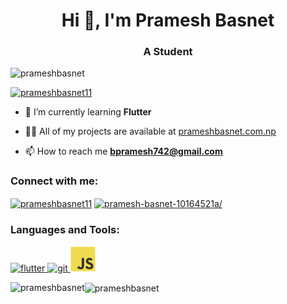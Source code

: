 <h1 align="center">Hi 👋, I'm Pramesh Basnet</h1>
<h3 align="center">A Student</h3>

<p align="left"> <img src="https://komarev.com/ghpvc/?username=prameshbasnet&label=Profile%20views&color=0e75b6&style=flat" alt="prameshbasnet" /> </p>

<p align="left"> <a href="https://twitter.com/prameshbasnet11" target="blank"><img src="https://img.shields.io/twitter/follow/prameshbasnet11?logo=twitter&style=for-the-badge" alt="prameshbasnet11" /></a> </p>

- 🌱 I’m currently learning **Flutter**

- 👨‍💻 All of my projects are available at [prameshbasnet.com.np](prameshbasnet.com.np)

- 📫 How to reach me **bpramesh742@gmail.com**

<h3 align="left">Connect with me:</h3>
<p align="left">
<a href="https://twitter.com/prameshbasnet11" target="blank"><img align="center" src="https://raw.githubusercontent.com/rahuldkjain/github-profile-readme-generator/master/src/images/icons/Social/twitter.svg" alt="prameshbasnet11" height="30" width="40" /></a>
<a href="https://linkedin.com/in/pramesh-basnet-10164521a/" target="blank"><img align="center" src="https://raw.githubusercontent.com/rahuldkjain/github-profile-readme-generator/master/src/images/icons/Social/linked-in-alt.svg" alt="pramesh-basnet-10164521a/" height="30" width="40" /></a>
</p>

<h3 align="left">Languages and Tools:</h3>
<p align="left"> <a href="https://flutter.dev" target="_blank" rel="noreferrer"> <img src="https://www.vectorlogo.zone/logos/flutterio/flutterio-icon.svg" alt="flutter" width="40" height="40"/> </a> <a href="https://git-scm.com/" target="_blank" rel="noreferrer"> <img src="https://www.vectorlogo.zone/logos/git-scm/git-scm-icon.svg" alt="git" width="40" height="40"/> </a> <a href="https://developer.mozilla.org/en-US/docs/Web/JavaScript" target="_blank" rel="noreferrer"> <img src="https://raw.githubusercontent.com/devicons/devicon/master/icons/javascript/javascript-original.svg" alt="javascript" width="40" height="40"/> </a> </p>

<p><img align="left" src="https://github-readme-stats.vercel.app/api/top-langs?username=prameshbasnet&show_icons=true&locale=en&layout=compact" alt="prameshbasnet" /></p>



<p><img align="center" src="https://github-readme-streak-stats.herokuapp.com/?user=prameshbasnet&" alt="prameshbasnet" /></p>
